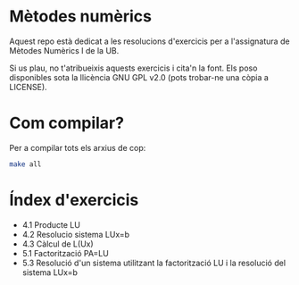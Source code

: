 # Mètodes numèrics

Aquest repo està dedicat a les resolucions d'exercicis per a l'assignatura de Mètodes Numèrics I de la UB. 

Si us plau, no t'atribueixis aquests exercicis i cita'n la font. Els poso disponibles sota la llicència GNU GPL v2.0 (pots trobar-ne una còpia a LICENSE).

# Com compilar?

Per a compilar tots els arxius de cop:

```bash
make all
```

# Índex d'exercicis

* 4.1 Producte LU
* 4.2 Resolucio sistema LUx=b
* 4.3 Càlcul de L(Ux)
* 5.1 Factorització PA=LU
* 5.3 Resolució d'un sistema utilitzant la factorització LU i la resolució del sistema LUx=b